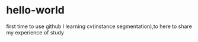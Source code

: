 # hello-world
first time to use github
I learning cv(instance segmentation),to here to share my experience of study

